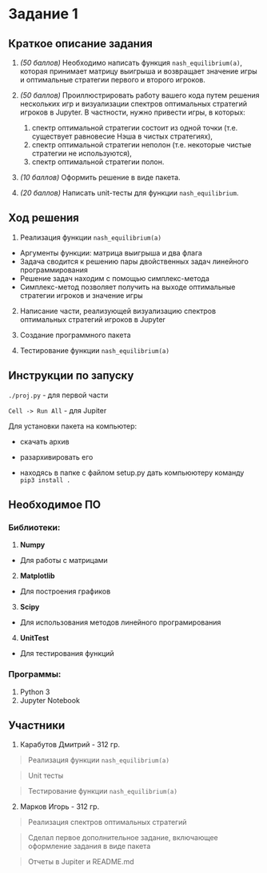 # Задание 1

## Краткое описание задания

1) *(50 баллов)* Необходимо написать функция ```nash_equilibrium(a)```, которая принимает матрицу выигрыша и возвращает значение игры и оптимальные стратегии первого и второго игроков.

2) *(50 баллов)* Проиллюстрировать работу вашего кода путем решения нескольких игр и визуализации спектров оптимальных стратегий игроков в Jupyter. В частности, нужно привести игры, в которых:
    1) спектр оптимальной стратегии состоит из одной точки (т.е. существует равновесие Нэша в чистых стратегиях),
    2) спектр оптимальной стратегии неполон (т.е. некоторые чистые стратегии не используются),
    3) спектр оптимальной стратегии полон.
    
3) *(10 баллов)* Оформить решение в виде пакета.

4) *(20 баллов)* Написать unit-тесты для функции ```nash_equilibrium```.

## Ход решения

1. Реализация функции ```nash_equilibrium(a)```
* Аргументы функции: матрица выигрыша и два флага
* Задача сводится к решению пары двойственных задач линейного программирования
* Решение задач находим с помощью симплекс-метода 
* Симплекс-метод позволяет получить на выходе оптимальные стратегии игроков и значение игры

2. Написание части, реализующей визуализацию спектров оптимальных стратегий игроков в Jupyter

3. Создание программного пакета

4. Тестирование функции ```nash_equilibrium(a)```

## Инструкции по запуску

```./proj.py``` - для первой части

```Cell -> Run All```  - для Jupiter

Для установки пакета на компьютер: 
* скачать архив 

* разархивировать его

* находясь в папке с файлом setup.py дать компьюютеру команду ```pip3 install .```

## Необходимое ПО

### Библиотеки:
1) **Numpy**
* Для работы с матрицами
2) **Matplotlib**
* Для построения графиков
3) **Scipy** 
* Для использования методов линейного програмирования
4) **UnitTest**
* Для тестирования функций

### Программы:
1) Python 3
2) Jupyter Notebook

## Участники

1) Карабутов Дмитрий - 312 гр.
> Реализация функции ```nash_equilibrium(a)```

> Unit тесты

> Тестирование функции ```nash_equilibrium(a)```

2) Марков Игорь - 312 гр. 
> Реализация спектров оптимальных стратегий

> Сделал первое дополнительное задание, включающее оформление задания в виде пакета

> Отчеты в Jupiter и README.md

